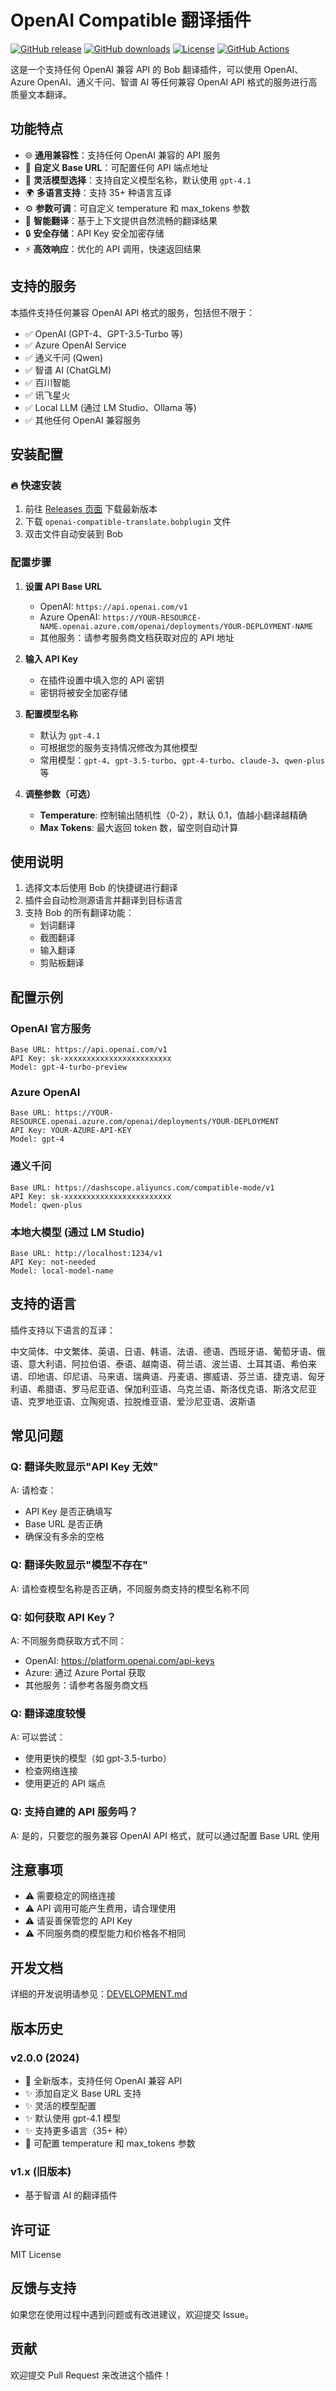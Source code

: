 # OpenAI Compatible 翻译插件

[![GitHub release](https://img.shields.io/github/v/release/rhyspenn/openai-compatible-translate)](https://github.com/rhyspenn/openai-compatible-translate/releases)
[![GitHub downloads](https://img.shields.io/github/downloads/rhyspenn/openai-compatible-translate/total)](https://github.com/rhyspenn/openai-compatible-translate/releases)
[![License](https://img.shields.io/github/license/rhyspenn/openai-compatible-translate)](https://github.com/rhyspenn/openai-compatible-translate/blob/main/LICENSE)
[![GitHub Actions](https://github.com/rhyspenn/openai-compatible-translate/actions/workflows/release.yml/badge.svg)](https://github.com/rhyspenn/openai-compatible-translate/actions)

这是一个支持任何 OpenAI 兼容 API 的 Bob 翻译插件，可以使用 OpenAI、Azure OpenAI、通义千问、智谱 AI 等任何兼容 OpenAI API 格式的服务进行高质量文本翻译。

## 功能特点

- 🌐 **通用兼容性**：支持任何 OpenAI 兼容的 API 服务
- 🔧 **自定义 Base URL**：可配置任何 API 端点地址
- 🤖 **灵活模型选择**：支持自定义模型名称，默认使用 `gpt-4.1`
- 🌍 **多语言支持**：支持 35+ 种语言互译
- ⚙️ **参数可调**：可自定义 temperature 和 max_tokens 参数
- 📝 **智能翻译**：基于上下文提供自然流畅的翻译结果
- 🔒 **安全存储**：API Key 安全加密存储
- ⚡ **高效响应**：优化的 API 调用，快速返回结果

## 支持的服务

本插件支持任何兼容 OpenAI API 格式的服务，包括但不限于：

- ✅ OpenAI (GPT-4、GPT-3.5-Turbo 等)
- ✅ Azure OpenAI Service
- ✅ 通义千问 (Qwen)
- ✅ 智谱 AI (ChatGLM)
- ✅ 百川智能
- ✅ 讯飞星火
- ✅ Local LLM (通过 LM Studio、Ollama 等)
- ✅ 其他任何 OpenAI 兼容服务

## 安装配置

### 🔥 快速安装

1. 前往 [Releases 页面](https://github.com/rhyspenn/openai-compatible-translate/releases) 下载最新版本
2. 下载 `openai-compatible-translate.bobplugin` 文件
3. 双击文件自动安装到 Bob

### 配置步骤

1. **设置 API Base URL**
   - OpenAI: `https://api.openai.com/v1`
   - Azure OpenAI: `https://YOUR-RESOURCE-NAME.openai.azure.com/openai/deployments/YOUR-DEPLOYMENT-NAME`
   - 其他服务：请参考服务商文档获取对应的 API 地址

2. **输入 API Key**
   - 在插件设置中填入您的 API 密钥
   - 密钥将被安全加密存储

3. **配置模型名称**
   - 默认为 `gpt-4.1`
   - 可根据您的服务支持情况修改为其他模型
   - 常用模型：`gpt-4`、`gpt-3.5-turbo`、`gpt-4-turbo`、`claude-3`、`qwen-plus` 等

4. **调整参数（可选）**
   - **Temperature**: 控制输出随机性（0-2），默认 0.1，值越小翻译越精确
   - **Max Tokens**: 最大返回 token 数，留空则自动计算

## 使用说明

1. 选择文本后使用 Bob 的快捷键进行翻译
2. 插件会自动检测源语言并翻译到目标语言
3. 支持 Bob 的所有翻译功能：
   - 划词翻译
   - 截图翻译
   - 输入翻译
   - 剪贴板翻译

## 配置示例

### OpenAI 官方服务
```
Base URL: https://api.openai.com/v1
API Key: sk-xxxxxxxxxxxxxxxxxxxxxxxx
Model: gpt-4-turbo-preview
```

### Azure OpenAI
```
Base URL: https://YOUR-RESOURCE.openai.azure.com/openai/deployments/YOUR-DEPLOYMENT
API Key: YOUR-AZURE-API-KEY
Model: gpt-4
```

### 通义千问
```
Base URL: https://dashscope.aliyuncs.com/compatible-mode/v1
API Key: sk-xxxxxxxxxxxxxxxxxxxxxxxx
Model: qwen-plus
```

### 本地大模型 (通过 LM Studio)
```
Base URL: http://localhost:1234/v1
API Key: not-needed
Model: local-model-name
```

## 支持的语言

插件支持以下语言的互译：

中文简体、中文繁体、英语、日语、韩语、法语、德语、西班牙语、葡萄牙语、俄语、意大利语、阿拉伯语、泰语、越南语、荷兰语、波兰语、土耳其语、希伯来语、印地语、印尼语、马来语、瑞典语、丹麦语、挪威语、芬兰语、捷克语、匈牙利语、希腊语、罗马尼亚语、保加利亚语、乌克兰语、斯洛伐克语、斯洛文尼亚语、克罗地亚语、立陶宛语、拉脱维亚语、爱沙尼亚语、波斯语

## 常见问题

### Q: 翻译失败显示"API Key 无效"
A: 请检查：
- API Key 是否正确填写
- Base URL 是否正确
- 确保没有多余的空格

### Q: 翻译失败显示"模型不存在"
A: 请检查模型名称是否正确，不同服务商支持的模型名称不同

### Q: 如何获取 API Key？
A: 不同服务商获取方式不同：
- OpenAI: https://platform.openai.com/api-keys
- Azure: 通过 Azure Portal 获取
- 其他服务：请参考各服务商文档

### Q: 翻译速度较慢
A: 可以尝试：
- 使用更快的模型（如 gpt-3.5-turbo）
- 检查网络连接
- 使用更近的 API 端点

### Q: 支持自建的 API 服务吗？
A: 是的，只要您的服务兼容 OpenAI API 格式，就可以通过配置 Base URL 使用

## 注意事项

- ⚠️ 需要稳定的网络连接
- ⚠️ API 调用可能产生费用，请合理使用
- ⚠️ 请妥善保管您的 API Key
- ⚠️ 不同服务商的模型能力和价格各不相同

## 开发文档

详细的开发说明请参见：[DEVELOPMENT.md](DEVELOPMENT.md)

## 版本历史

### v2.0.0 (2024)
- 🎉 全新版本，支持任何 OpenAI 兼容 API
- ✨ 添加自定义 Base URL 支持
- ✨ 灵活的模型配置
- ✨ 默认使用 gpt-4.1 模型
- ✨ 支持更多语言（35+ 种）
- 🔧 可配置 temperature 和 max_tokens 参数

### v1.x (旧版本)
- 基于智谱 AI 的翻译插件

## 许可证

MIT License

## 反馈与支持

如果您在使用过程中遇到问题或有改进建议，欢迎提交 Issue。

## 贡献

欢迎提交 Pull Request 来改进这个插件！